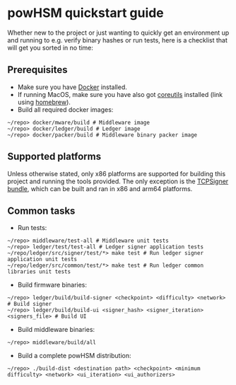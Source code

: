# powHSM quickstart guide

Whether new to the project or just wanting to quickly get an environment up and running to e.g. verify binary hashes or run tests, here is a checklist that will get you sorted in no time:

## Prerequisites

- Make sure you have [Docker](https://www.docker.com/get-started/) installed.
- If running MacOS, make sure you have also got [coreutils](https://formulae.brew.sh/formula/coreutils) installed (link using [homebrew](https://brew.sh/)).
- Build all required docker images:
```
~/repo> docker/mware/build # Middleware image
~/repo> docker/ledger/build # Ledger image
~/repo> docker/packer/build # Middleware binary packer image
```

## Supported platforms

Unless otherwise stated, only x86 platforms are supported for building this project and running the tools provided. The only exception is the [TCPSigner bundle](./utils/tcpsigner-bundle/README.md), which can be built and ran in x86 and arm64 platforms.


## Common tasks

- Run tests:
```
~/repo> middleware/test-all # Middleware unit tests
~/repo> ledger/test/test-all # Ledger signer application tests
~/repo/ledger/src/signer/test/*> make test # Run ledger signer application unit tests
~/repo/ledger/src/common/test/*> make test # Run ledger common libraries unit tests
```

- Build firmware binaries:
```
~/repo> ledger/build/build-signer <checkpoint> <difficulty> <network> # Build signer
~/repo> ledger/build/build-ui <signer_hash> <signer_iteration> <signers_file> # Build UI
```

- Build middleware binaries:
```
~/repo> middleware/build/all
```

- Build a complete powHSM distribution:
```
~/repo> ./build-dist <destination path> <checkpoint> <minimum difficulty> <network> <ui_iteration> <ui_authorizers>
```
